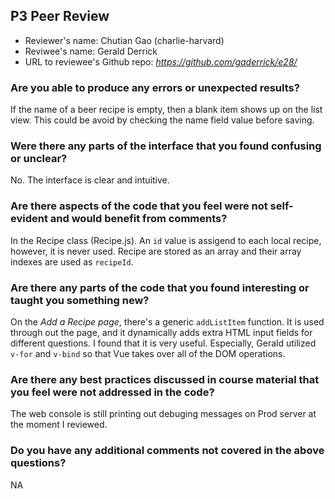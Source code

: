 ## P3 Peer Review

+ Reviewer's name: Chutian Gao (charlie-harvard)
+ Reviwee's name: Gerald Derrick
+ URL to reviewee's Github repo: *<https://github.com/gaderrick/e28/>*

### Are you able to produce any errors or unexpected results?
If the name of a beer recipe is empty, then a blank item shows up on the list view. This could be avoid by checking the name field value before saving.

### Were there any parts of the interface that you found confusing or unclear?
No. The interface is clear and intuitive.

### Are there aspects of the code that you feel were not self-evident and would benefit from comments?
In the Recipe class (Recipe.js). An ```id``` value is assigend to each local recipe, however, it is never used. Recipe are stored as an array and their array indexes are used as ```recipeId```.

### Are there any parts of the code that you found interesting or taught you something new?
On the *Add a Recipe page*, there's a generic ```addListItem``` function. It is used through out the page, and it dynamically adds extra HTML input fields for different questions. I found that it is very useful. Especially, Gerald utilized ```v-for``` and ```v-bind``` so that Vue takes over all of the DOM operations.

### Are there any best practices discussed in course material that you feel were not addressed in the code?
The web console is still printing out debuging messages on Prod server at the moment I reviewed.

### Do you have any additional comments not covered in the above questions?
NA
